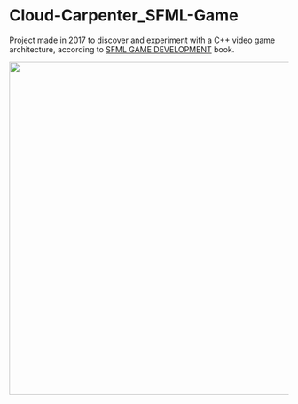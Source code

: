 # Cloud-Carpenter_SFML-Game

Project made in 2017 to discover and experiment with a C++ video game architecture, according to [SFML GAME DEVELOPMENT](https://www.sfml-dev.org/learn.php) book.

<img src="gif/Cloud-Carpenter.gif" width="600"/>

